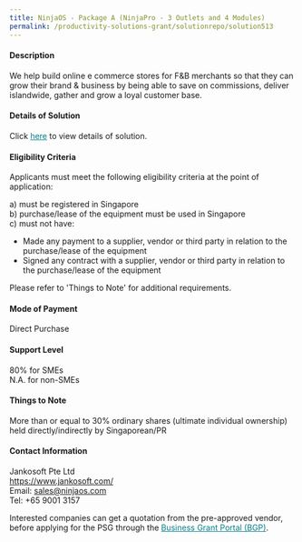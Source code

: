 ```yaml
---
title: NinjaOS - Package A (NinjaPro - 3 Outlets and 4 Modules)
permalink: /productivity-solutions-grant/solutionrepo/solution513
---
```


#### Description

We help build online e commerce stores for F&B merchants so that they can grow their brand & business by being able to save on commissions, deliver islandwide, gather and grow a loyal customer base.


#### Details of Solution

Click <a href='https://gb-assist-staging.netlify.app/images/psg/Jankosoft_20200023_Annex_3_20200625144914_Part_1.pdf' style='color:#037e8a'>here</a> to view details of solution.

#### Eligibility Criteria

Applicants must meet the following eligibility criteria at the point of application:

a) must be registered in Singapore <br>
b) purchase/lease of the equipment must be used in Singapore <br>
c) must not have:
- Made any payment to a supplier, vendor or third party in relation to the purchase/lease of the equipment
- Signed any contract with a supplier, vendor or third party in relation to the purchase/lease of the equipment

Please refer to 'Things to Note' for additional requirements.

#### Mode of Payment
Direct Purchase

#### Support Level
80% for SMEs <br>
N.A. for non-SMEs

#### Things to Note
More than or equal to 30% ordinary shares (ultimate individual ownership) held directly/indirectly by Singaporean/PR

#### Contact Information
Jankosoft Pte Ltd<br>https://www.jankosoft.com/<br>Email: sales@ninjaos.com<br>Tel: +65 9001 3157

Interested companies can get a quotation from the pre-approved vendor, before applying for the PSG through the <a target='_blank' style='color:#037e8a' href='https://www.businessgrants.gov.sg/'>Business Grant Portal (BGP)</a>.
